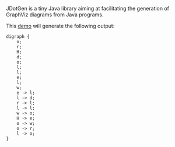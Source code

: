 JDotGen is a tiny Java library aiming at facilitating the generation of GraphViz diagrams from Java programs.

This [demo](src/jdotgen/demo/GraphOfLetters.java) will generate the following output:
```
digraph {
	o;
	r;
	H;
	d;
	o;
	l;
	l;
	e;
	l;
	w;
	e -> l;
	l -> d;
	r -> l;
	l -> l;
	w -> o;
	H -> e;
	o -> w;
	o -> r;
	l -> o;
}
```
